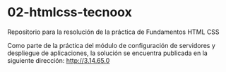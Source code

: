 # 02-htmlcss-tecnoox
Repositorio para la resolución de la práctica de Fundamentos HTML CSS

Como parte de la práctica del módulo de configuración de servidores y despliegue de aplicaciones, la solución se encuentra publicada en la siguiente dirección: http://3.14.65.0
